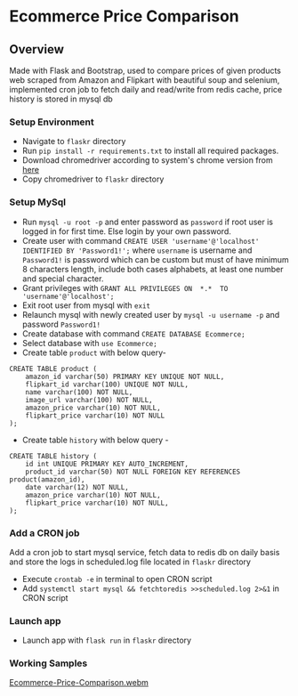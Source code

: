 # Ecommerce Price Comparison

## Overview

Made with Flask and Bootstrap, used to compare prices of given products web scraped from Amazon and Flipkart with beautiful soup and selenium, implemented cron job to fetch daily and read/write from redis cache, price history is stored in mysql db

### Setup Environment
- Navigate to ```flaskr``` directory
- Run ```pip install -r requirements.txt``` to install all required packages.
- Download chromedriver according to system's chrome version from [here](https://chromedriver.chromium.org/downloads)
- Copy chromedriver to ```flaskr``` directory

### Setup MySql
- Run ```mysql -u root -p``` and enter password as ```password``` if root user is logged in for first time. Else login by your own password.
- Create user with command ```CREATE USER 'username'@'localhost' IDENTIFIED BY 'Password1!';``` where ```username``` is username and ```Password1!``` is password which can be custom but must of have minimum 8 characters length, include both cases alphabets, at least one number and special character.
- Grant privileges with ```GRANT ALL PRIVILEGES ON  *.*  TO 'username'@'localhost'; ```
- Exit root user from mysql with ```exit```
- Relaunch mysql with newly created user by ```mysql -u username -p``` and password ```Password1!```
- Create database with command ```CREATE DATABASE Ecommerce;```
- Select database with ```use Ecommerce;```
- Create table ```product``` with below query-
```
CREATE TABLE product (
    amazon_id varchar(50) PRIMARY KEY UNIQUE NOT NULL,
    flipkart_id varchar(100) UNIQUE NOT NULL,
    name varchar(100) NOT NULL,
    image_url varchar(100) NOT NULL,
    amazon_price varchar(10) NOT NULL,
    flipkart_price varchar(10) NOT NULL
);
```
- Create table ```history``` with below query -
```
CREATE TABLE history (
    id int UNIQUE PRIMARY KEY AUTO_INCREMENT,
    product_id varchar(50) NOT NULL FOREIGN KEY REFERENCES product(amazon_id),
    date varchar(12) NOT NULL,
    amazon_price varchar(10) NOT NULL,
    flipkart_price varchar(10) NOT NULL,
);
```

### Add a CRON job
Add a cron job to start mysql service, fetch data to redis db on daily basis and store the logs in scheduled.log file located in ```flaskr``` directory
- Execute ```crontab -e``` in terminal to open CRON script
- Add ```systemctl start mysql && fetchtoredis >>scheduled.log 2>&1``` in CRON script

### Launch app
- Launch app with ```flask run``` in ```flaskr``` directory

### Working Samples
[Ecommerce-Price-Comparison.webm](https://user-images.githubusercontent.com/52576282/180851369-dc698bc8-83a8-4a38-8a9e-1a529a2987b2.webm)

